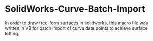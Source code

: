 # SolidWorks-Curve-Batch-Import
In order to draw free-form surfaces in solidworks, this macro file was written in VB for batch import of curve data points to achieve surface lofting.
